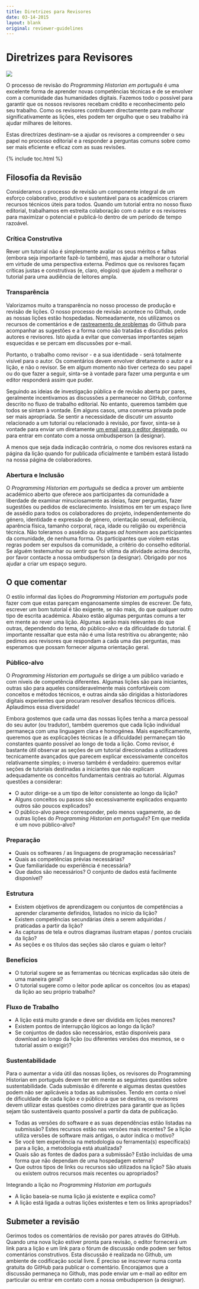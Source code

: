 ```yaml
---
title: Diretrizes para Revisores
date: 03-14-2015
layout: blank
original: reviewer-guidelines
---
```


# Diretrizes para Revisores

<img src="{{site.baseurl}}/images/reviewer-sm.png" class="garnish rounded float-left" />

O processo de revisão do _Programming Historian em português_ é uma excelente forma de aprender novas competências técnicas e de se envolver com a comunidade das humanidades digitais. Fazemos todo o possível para garantir que os nossos revisores recebam crédito e reconhecimento pelo seu trabalho. Como os revisores contribuem directamente para melhorar significativamente as lições, eles podem ter orgulho que o seu trabalho irá ajudar milhares de leitores.

Estas directrizes destinam-se a ajudar os revisores a compreender o seu papel no processo editorial e a responder a perguntas comuns sobre como ser mais eficiente e eficaz com as suas revisões.


{% include toc.html %}


## Filosofia da Revisão
Consideramos o processo de revisão um componente integral de um esforço colaborativo, produtivo e sustentável para os académicos criarem recursos técnicos úteis para todos. Quando um tutorial entra no nosso fluxo editorial, trabalhamos em estreita colaboração com o autor e os revisores para maximizar o potencial e publicá-lo dentro de um período de tempo razoável.

### Crítica Construtiva
Rever um tutorial não é simplesmente avaliar os seus méritos e falhas (embora seja importante fazê-lo também), mas ajudar a melhorar o tutorial em virtude de uma perspectiva externa. Pedimos que os revisores façam críticas justas e construtivas (e, claro, elogios) que ajudem a melhorar o tutorial para uma audiência de leitores ampla.

### Transparência
Valorizamos muito a transparência no nosso processo de produção e revisão de lições. O nosso processo de revisão acontece no Github, onde as nossas lições estão hospedadas. Nomeadamente, nós utilizamos os recursos de comentários e de [rastreamento de problemas](https://en.wikipedia.org/wiki/Issue_tracking_system) do Github para acompanhar as sugestões e a forma como são tratadas e discutidas pelos autores e revisores. Isto ajuda a evitar que conversas importantes sejam esquecidas e se percam em discussões por e-mail.

Portanto, o trabalho como revisor - e a sua identidade - será totalmente visível para o autor. Os comentários devem envolver diretamente o autor e a lição, e não o revisor. Se em algum momento não tiver certeza do seu papel ou do que fazer a seguir, sinta-se à vontade para fazer uma pergunta e um editor responderá assim que puder.

Seguindo as ideias de investigação pública e de revisão aberta por pares, geralmente incentivamos as discussões a permanecer no GitHub, conforme descrito no fluxo de trabalho editorial. No entanto, queremos também que todos se sintam à vontade. Em alguns casos, uma conversa privada pode ser mais apropriada. Se sentir a necessidade de discutir um assunto relacionado a um tutorial ou relacionado à revisão, por favor, sinta-se à vontade para enviar um diretamente [um email para o editor designado](/project-team), ou para entrar em contato com a nossa ombudsperson (a designar).

A menos que seja dada indicação contrária, o nome dos revisores estará na página da lição quando for publicada oficialmente e também estará listado na nossa página de colaboradores.

### Abertura e Inclusão
O _Programming Historian em português_ se dedica a prover um ambiente académico aberto que oferece aos participantes da comunidade a liberdade de examinar minuciosamente as ideias, fazer perguntas, fazer sugestões ou pedidos de esclarecimento. Insistimos em ter um espaço livre de assédio para todos os colaboradores do projeto, independentemente do género, identidade e expressão de género, orientação sexual, deficiência, aparência física, tamanho corporal, raça, idade ou religião ou experiência técnica. Não toleramos o assédio ou ataques _ad hominem_ aos participantes da comunidade, de nenhuma forma. Os participantes que violem estas regras podem ser expulsos da comunidade, a critério do conselho editorial. Se alguém testemunhar ou sentir que foi vítima da atividade acima descrita, por favor contacte a nossa ombudsperson (a designar). Obrigado por nos ajudar a criar um espaço seguro.

## O que comentar
O estilo informal das lições do _Programming Historian em português_ pode fazer com que estas pareçam enganosamente simples de escrever. De fato, escrever um bom tutorial é tão exigente, se não mais, do que qualquer outro tipo de escrita académica. Abaixo estão algumas perguntas comuns a ter em mente ao rever uma lição. Algumas serão mais relevantes do que outras, dependendo do tema, do público-alvo e da dificuldade do tutorial. É importante ressaltar que esta não é uma lista restritiva ou abrangente; não pedimos aos revisores que respondam a cada uma das perguntas, mas esperamos que possam fornecer alguma orientação geral.

### Público-alvo
O _Programming Historian em português_ se dirige a um público variado e com níveis de competência diferentes. Algumas lições são para iniciantes, outras são para aqueles consideravelmente mais confortáveis com conceitos e métodos técnicos, e outras ainda são dirigidas a historiadores digitais experientes que procuram resolver desafios técnicos difíceis. Aplaudimos essa diversidade!

Embora gostemos que cada uma das nossas lições tenha a marca pessoal do seu autor (ou tradutor), também queremos que cada lição individual permaneça com uma linguagem clara e homogénea. Mais especificamente, queremos que as explicações técnicas (e a dificuldade) permaneçam tão constantes quanto possível ao longo de toda a lição. Como revisor, é bastante útil observar as seções de um tutorial direcionadas a utilizadores tecnicamente avançados que parecem explicar excessivamente conceitos relativamente simples; o inverso também é verdadeiro: queremos evitar seções de tutoriais destinadas a iniciantes que não explicam adequadamente os conceitos fundamentais centrais ao tutorial.  Algumas questões a considerar:

- O autor dirige-se a um tipo de leitor consistente ao longo da lição?
- Alguns conceitos ou passos são excessivamente explicados enquanto outros são poucos explicados?
- O público-alvo parece corresponder, pelo menos vagamente, ao de outras lições do _Programming Historian em português_? Em que medida é um novo público-alvo?

### Preparação
- Quais os softwares / as linguagens de programação necessárias?
- Quais as competências prévias necessárias?
- Que familiaridade ou experiência é necessária?
- Que dados são necessários? O conjunto de dados está facilmente disponível?

### Estrutura
- Existem objetivos de aprendizagem ou conjuntos de competências a aprender claramente definidos, listados no início da lição?
- Existem competências secundárias úteis a serem adquiridas / praticadas a partir da lição?
- As capturas de tela e outros diagramas ilustram etapas / pontos cruciais da lição?
- As seções e os títulos das seções são claros e guiam o leitor?

### Benefícios
- O tutorial sugere se as ferramentas ou técnicas explicadas são úteis de uma maneira geral?
- O tutorial sugere como o leitor pode aplicar os conceitos (ou as etapas) da lição ao seu próprio trabalho?

### Fluxo de Trabalho
- A lição está muito grande e deve ser dividida em lições menores?
- Existem pontos de interrupção lógicos ao longo da lição?
- Se conjuntos de dados são necessários, estão disponíveis para download ao longo da lição (ou diferentes versões dos mesmos, se o tutorial assim o exigir)?

### Sustentabilidade
Para o aumentar a vida útil das nossas lições, os revisores do Programming Historian em português devem ter em mente as seguintes questões sobre sustentabilidade. Cada submissão é diferente e algumas destas questões podem não ser aplicáveis a todas as submissões. Tendo em conta o nível de dificuldade de cada lição e o público a que se destina, os revisores devem utilizar estas questões como diretrizes para garantir que as lições sejam tão sustentáveis quanto possível a partir da data de publicação.

- Todas as versões do software e as suas dependências estão listadas na submissão? Estes recursos estão nas versões mais recentes? Se a lição utiliza versões de software mais antigas, o autor indica o motivo?
- Se você tem experiência na metodologia ou ferramenta(s) específica(s) para a lição, a metodologia está atualizada?
- Quais são as fontes de dados para a submissão? Estão incluídas de uma forma que não dependam de uma hospedagem externa?
- Que outros tipos de links ou recursos são utilizados na lição? São atuais ou existem outros recursos mais recentes ou apropriados?

Integrando a lição no _Programming Historian em português_
- A lição baseia-se numa lição já existente e explica como?
- A lição está ligada a outras lições existentes e tem os links apropriados?

## Submeter a revisão
Gerimos todos os comentários de revisão por pares através do GitHub. Quando uma nova lição estiver pronta para revisão, o editor fornecerá um link para a lição e um link para o fórum de discussão onde podem ser feitos comentários construtivos. Esta discussão é realizada no Github, um ambiente de codificação social livre. É preciso se inscrever numa conta gratuita do GitHub para publicar o comentário. Encorajamos que a discussão permaneça no Github, mas pode enviar um e-mail ao editor em particular ou entrar em contato com a nossa ombudsperson (a designar).
